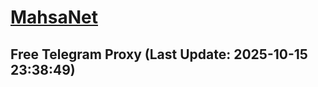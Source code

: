 
# [MahsaNet](https://t.me/mahsa_net)
## Free Telegram Proxy (Last Update: 2025-10-15 23:38:49)

    